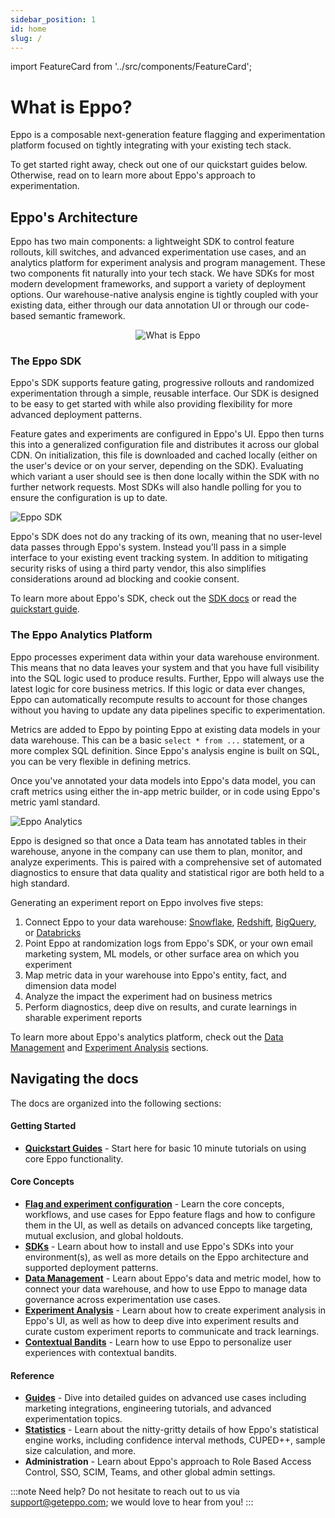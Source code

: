 ```yaml
---
sidebar_position: 1
id: home
slug: /
---
```


import FeatureCard from '../src/components/FeatureCard';

# What is Eppo?

Eppo is a composable next-generation feature flagging and experimentation platform focused on tightly integrating with your existing tech stack. 

To get started right away, check out one of our quickstart guides below. Otherwise, read on to learn more about Eppo's approach to experimentation.

<div className="feature-card-container">
  <FeatureCard 
    title="SDK Quickstart" 
    description="Install the SDK and create a basic flag"
    link="/feature-flag-quickstart/"
    iconSrc="/img/what-is-eppo/feature-flag.svg"
  />
  <FeatureCard 
    title="Creating a Metric" 
    description="Annotate data in your warehouse and create a metric"
    link="/metric-quickstart/"
    iconSrc="/img/what-is-eppo/metric.svg"
  />
  <FeatureCard 
    title="Analyzing an Experiment" 
    description="Measure the impact of a past or running experiment"
    link="/experiment-quickstart/"
    iconSrc="/img/what-is-eppo/experiment.svg"
  />
</div>

## Eppo's Architecture

Eppo has two main components: a lightweight SDK to control feature rollouts, kill switches, and advanced experimentation use cases, and an analytics platform for experiment analysis and program management. These two components fit naturally into your tech stack. We have SDKs for most modern development frameworks, and support a variety of deployment options. Our warehouse-native analysis engine is tightly coupled with your existing data, either through our data annotation UI or through our code-based semantic framework.

<div align="center">

![What is Eppo](/img/what-is-eppo/basic-architecture.png)

</div>


### The Eppo SDK

Eppo's SDK supports feature gating, progressive rollouts and randomized experimentation through a simple, reusable interface. Our SDK is designed to be easy to get started with while also providing flexibility for more advanced deployment patterns. 

Feature gates and experiments are configured in Eppo's UI. Eppo then turns this into a generalized configuration file and distributes it across our global CDN. On initialization, this file is downloaded and cached locally (either on the user's device or on your server, depending on the SDK). Evaluating which variant a user should see is then done locally within the SDK with no further network requests. Most SDKs will also handle polling for you to ensure the configuration is up to date.

![Eppo SDK](/img/what-is-eppo/sdk-architecture.png)

Eppo's SDK does not do any tracking of its own, meaning that no user-level data passes through Eppo's system. Instead you'll pass in a simple interface to your existing event tracking system. In addition to mitigating security risks of using a third party vendor, this also simplifies considerations around ad blocking and cookie consent.

To learn more about Eppo's SDK, check out the [SDK docs](/sdks) or read the [quickstart guide](/feature-flag-quickstart).

### The Eppo Analytics Platform

Eppo processes experiment data within your data warehouse environment. This means that no data leaves your system and that you have full visibility into the SQL logic used to produce results. Further, Eppo will always use the latest logic for core business metrics. If this logic or data ever changes, Eppo can automatically recompute results to account for those changes without you having to update any data pipelines specific to experimentation.

Metrics are added to Eppo by pointing Eppo at existing data models in your data warehouse. This can be a basic `select * from ...` statement, or a more complex SQL definition. Since Eppo's analysis engine is built on SQL, you can be very flexible in defining metrics.

Once you've annotated your data models into Eppo's data model, you can craft metrics using either the in-app metric builder, or in code using Eppo's metric yaml standard. 

![Eppo Analytics](/img/what-is-eppo/analytics-architecture.png)

Eppo is designed so that once a Data team has annotated tables in their warehouse, anyone in the company can use them to plan, monitor, and analyze experiments. This is paired with a comprehensive set of automated diagnostics to ensure that data quality and statistical rigor are both held to a high standard. 


Generating an experiment report on Eppo involves five steps:

1. Connect Eppo to your data warehouse: [Snowflake](/data-management/connecting-dwh/snowflake), [Redshift](/data-management/connecting-dwh/redshift), [BigQuery](/data-management/connecting-dwh/bigquery), or [Databricks](/data-management/connecting-dwh/databricks)
2. Point Eppo at randomization logs from Eppo's SDK, or your own email marketing system, ML models, or other surface area on which you experiment
3. Map metric data in your warehouse into Eppo's entity, fact, and dimension data model
4. Analyze the impact the experiment had on business metrics
5. Perform diagnostics, deep dive on results, and curate learnings in sharable experiment reports

To learn more about Eppo's analytics platform, check out the [Data Management](/data-management) and [Experiment Analysis](/experiment-analysis) sections.

## Navigating the docs

The docs are organized into the following sections:

#### Getting Started

- [**Quickstart Guides**](/quick-starts) - Start here for basic 10 minute tutorials on using core Eppo functionality.

#### Core Concepts

- [**Flag and experiment configuration**](/feature-flagging) - Learn the core concepts, workflows, and use cases for Eppo feature flags and how to configure them in the UI, as well as details on advanced concepts like targeting, mutual exclusion, and global holdouts.
- [**SDKs**](/sdks) - Learn about how to install and use Eppo's SDKs into your environment(s), as well as more details on the Eppo architecture and supported deployment patterns.
- [**Data Management**](/data-management) - Learn about Eppo's data and metric model, how to connect your data warehouse, and how to use Eppo to manage data governance across experimentation use cases.
- [**Experiment Analysis**](/experiment-analysis) - Learn about how to create experiment analysis in Eppo's UI, as well as how to deep dive into experiment results and curate custom experiment reports to communicate and track learnings.
- [**Contextual Bandits**](/contextual-bandits) - Learn how to use Eppo to personalize user experiences with contextual bandits.

#### Reference
- [**Guides**](/guides) - Dive into detailed guides on advanced use cases including marketing integrations, engineering tutorials, and advanced experimentation topics.
- [**Statistics**](/statistics) - Learn about the nitty-gritty details of how Eppo's statistical engine works, including confidence interval methods, CUPED++, sample size calculation, and more.
- **Administration** - Learn about Eppo's approach to Role Based Access Control, SSO, SCIM, Teams, and other global admin settings.

:::note
Need help? Do not hesitate to reach out to us via support@geteppo.com; we would love to hear from you!
:::